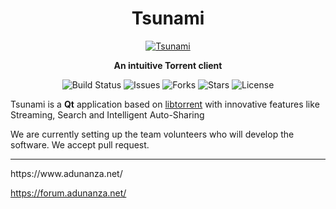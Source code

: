 <h1 align="center">Tsunami</h1>

<p align="center"><a href="https://www.adunanza.net/" target="_blank"><img alt="Tsunami" src="https://user-images.githubusercontent.com/17850495/30519264-e00d0236-9b91-11e7-8ac9-95393138693c.jpg"></a></p>

<p align="center"><b>An intuitive Torrent client</b></p>

<p align="center">
  <img src="https://ci.appveyor.com/api/projects/status/w8imugyiik0199lx?svg=true" alt="Build Status">
  <img src="https://img.shields.io/github/issues/AdunanzA/Tsunami.svg" alt="Issues">
  <img src="https://img.shields.io/github/forks/AdunanzA/Tsunami.svg" alt="Forks">
  <img src="https://img.shields.io/github/stars/AdunanzA/Tsunami.svg" alt="Stars">
  <img src="https://img.shields.io/badge/license-MPLv2-blue.svg" alt="License">
</p>

Tsunami is a <b>Qt</b> application based on <a href="https://github.com/arvidn/libtorrent" target="_blank">libtorrent</a> with innovative features like Streaming, Search and Intelligent Auto-Sharing

We are currently setting up the team volunteers who will develop the software. We accept pull request.

<hr/>
https://www.adunanza.net/

https://forum.adunanza.net/
